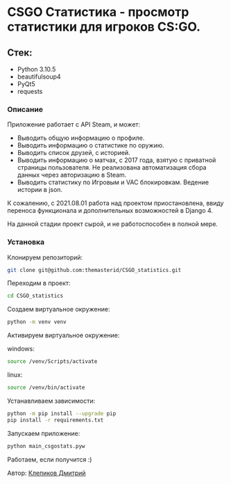# CSGO Статистика - просмотр статистики для игроков CS:GO.

## Стек:
- Python 3.10.5
- beautifulsoup4
- PyQt5
- requests

### Описание

Приложение работает с API Steam, и может:
- Выводить общую информацию о профиле.
- Выводить информацию о статистике по оружию.
- Выводить список друзей, с историей.
- Выводить информацию о матчах, с 2017 года, взятую с приватной страницы пользователя. Не реализована автоматизация сбора данных через авторизацию в Steam.
- Выводить статистику по Игровым и VAC блокировкам. Ведение истории в json.

К сожалению, c 2021.08.01 работа над проектом приостановлена, ввиду переноса функционала и дополнительных возможностей в Django 4.

На данной стадии проект сырой, и не работоспособен в полной мере.

### Установка

Клонируем репозиторий:

```bash
git clone git@github.com:themasterid/CSGO_statistics.git
```

Переходим в проект:

```bash
cd CSGO_statistics
```

Создаем виртуальное окружение:

```bash
python -m venv venv
```

Активируем виртуальное окружение:

windows:
```bash
source /venv/Scripts/activate
```

linux:
```bash
source /venv/bin/activate
```

Устанавливаем зависимости:

```bash
python -m pip install --upgrade pip
pip install -r requirements.txt
```

Запускаем приложение:

```bash
python main_csgostats.pyw
```

Работаем, если получится :)

Автор: [Клепиков Дмитрий](https://github.com/themasterid)